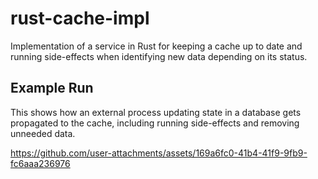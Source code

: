# rust-cache-impl

Implementation of a service in Rust for keeping a cache up to date and running side-effects when identifying new data depending on its status.

## Example Run

This shows how an external process updating state in a database gets propagated to the cache, including running side-effects and removing unneeded data.

https://github.com/user-attachments/assets/169a6fc0-41b4-41f9-9fb9-fc6aaa236976
